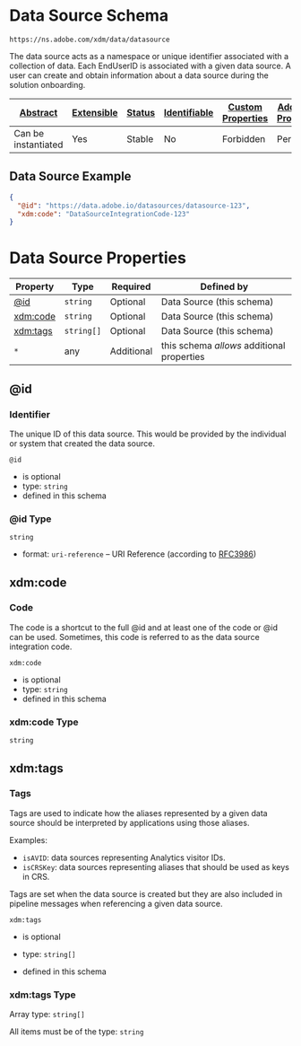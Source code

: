 
# Data Source Schema

```
https://ns.adobe.com/xdm/data/datasource
```

The data source acts as a namespace or unique identifier associated with a collection of data. Each EndUserID is associated with a given data source. A user can create and obtain information about a data source during the solution onboarding.


| [Abstract](../../abstract.md) | [Extensible](../../extensions.md) | [Status](../../status.md) | [Identifiable](../../id.md) | [Custom Properties](../../extensions.md) | [Additional Properties](../../extensions.md) | Defined In |
|-------------------------------|-----------------------------------|---------------------------|-----------------------------|------------------------------------------|----------------------------------------------|------------|
| Can be instantiated | Yes | Stable | No | Forbidden | Permitted | [data/datasource.schema.json](data/datasource.schema.json) |

## Data Source Example
```json
{
  "@id": "https://data.adobe.io/datasources/datasource-123",
  "xdm:code": "DataSourceIntegrationCode-123"
}
```

# Data Source Properties

| Property | Type | Required | Defined by |
|----------|------|----------|------------|
| [@id](#id) | `string` | Optional | Data Source (this schema) |
| [xdm:code](#xdmcode) | `string` | Optional | Data Source (this schema) |
| [xdm:tags](#xdmtags) | `string[]` | Optional | Data Source (this schema) |
| `*` | any | Additional | this schema *allows* additional properties |

## @id
### Identifier

The unique ID of this data source. This would be provided by the individual or system that created the data source.


`@id`
* is optional
* type: `string`
* defined in this schema

### @id Type


`string`
* format: `uri-reference` – URI Reference (according to [RFC3986](https://tools.ietf.org/html/rfc3986))






## xdm:code
### Code

The code is a shortcut to the full @id and at least one of the code or @id can be used. Sometimes, this code is referred to as the data source integration code.

`xdm:code`
* is optional
* type: `string`
* defined in this schema

### xdm:code Type


`string`






## xdm:tags
### Tags

Tags are used to indicate how the aliases represented by a given data
source should be interpreted by applications using those aliases.

Examples:

* `isAVID`: data sources representing Analytics visitor IDs.
* `isCRSKey`: data sources representing aliases that should be used as keys in CRS.

Tags are set when the data source is created but they are also included in
pipeline messages when referencing a given data source.


`xdm:tags`
* is optional
* type: `string[]`

* defined in this schema

### xdm:tags Type


Array type: `string[]`

All items must be of the type:
`string`








